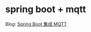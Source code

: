 # spring boot  + mqtt

*Blog:* [Spring Boot 集成 MQTT](https://www.cnblogs.com/victorbu/p/11978107.html)

